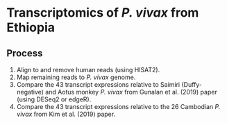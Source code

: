 # Transcriptomics of _P. vivax_ from Ethiopia

## Process
1. Align to and remove human reads (using HISAT2).
2. Map remaining reads to _P. vivax_ genome.
3. Compare the 43 transcript expressions relative to Saimiri (Duffy-negative) and Aotus monkey _P. vivax_ from Gunalan et al. (2019) paper (using DESeq2 or edgeR).
4. Compare the 43 transcript expressions relative to the 26 Cambodian _P. vivax_ from Kim et al. (2019) paper.
